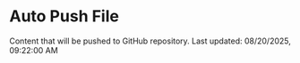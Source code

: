 # Auto Push File

Content that will be pushed to GitHub repository.
Last updated: 08/20/2025, 09:22:00 AM